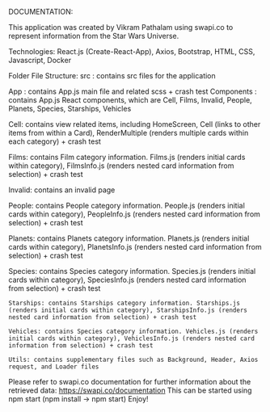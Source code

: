 DOCUMENTATION:

This application was created by Vikram Pathalam using swapi.co to represent information from the Star Wars Universe.

Technologies: React.js (Create-React-App), Axios, Bootstrap, HTML, CSS, Javascript, Docker

Folder File Structure:
src : contains src files for the application
  
 App : contains App.js main file and related scss + crash test
Components : contains App.js React components, which are Cell, Films, Invalid, People, Planets, Species, Starships, Vehicles
  
 Cell: contains view related items, including HomeScreen, Cell (links to other items from within a Card), RenderMultiple (renders multiple cards within each category) + crash test
  
 Films: contains Film category information. Films.js (renders initial cards within category), FilmsInfo.js (renders nested card information from selection) + crash test
  
 Invalid: contains an invalid page
  
 People: contains People category information. People.js (renders initial cards within category), PeopleInfo.js (renders nested card information from selection) + crash test
  
 Planets: contains Planets category information. Planets.js (renders initial cards within category), PlanetsInfo.js (renders nested card information from selection) + crash test
  
 Species: contains Species category information. Species.js (renders initial cards within category), SpeciesInfo.js (renders nested card information from selection) + crash test

    Starships: contains Starships category information. Starships.js (renders initial cards within category), StarshipsInfo.js (renders nested card information from selection) + crash test

    Vehicles: contains Species category information. Vehicles.js (renders initial cards within category), VehiclesInfo.js (renders nested card information from selection) + crash test

    Utils: contains supplementary files such as Background, Header, Axios request, and Loader files

Please refer to swapi.co documentation for further information about the retrieved data: https://swapi.co/documentation
This can be started using npm start (npm install -> npm start)
Enjoy!
